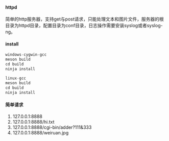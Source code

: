 #### httpd
简单的http服务器，支持get与post请求，只能处理文本和图片文件，服务器的根目录为httpd目录，配置目录为conf目录，日志操作需要安装syslog或者syslog-ng。

#### install
```javascript
windows-cygwin-gcc 
meson build
cd build
ninja install

linux-gcc
meson build
cd build
ninja install
```

#### 简单请求
  1. 127.0.0.1:8888
  2. 127.0.0.1:8888/hi.txt
  3. 127.0.0.1:8888/cgi-bin/adder?111&333
  4. 127.0.0.1:8888/weiruan.jpg
